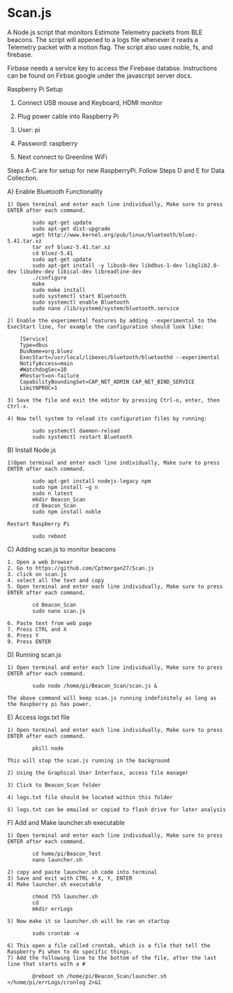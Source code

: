 # Scan.js
A Node.js script that monitors Estimote Telemetry packets from BLE beacons.
The script will appened to a logs file whenever it reads a Telemetry packet with a motion flag.
The script also uses noble, fs, and firebase.

Firbase needs a service key to access the Firebase databse. Instructions can be found on Firbse.google under the javascript server docs.



Raspberry Pi Setup

1. Connect USB mouse and Keyboard, HDMI monitor

2. Plug power cable into Raspberry Pi

3. User: pi

4. Password: raspberry

5. Next connect to Greenline WiFi

Steps A-C are for setup for new RaspberryPi. Follow Steps D and E for Data Collection.

A) Enable Bluetooth Functionality

	1) Open terminal and enter each line individually, Make sure to press ENTER after each command.

			sudo apt-get update
			sudo apt-get dist-upgrade
			wget http://www.kernel.org/pub/linux/bluetooth/bluez-5.41.tar.xz
			tar xvf bluez-5.41.tar.xz
			cd bluez-5.41 
			sudo apt-get update
			sudo apt-get install -y libusb-dev libdbus-1-dev libglib2.0-dev libudev-dev libical-dev libreadline-dev
			./configure
			make
			sudo make install
			sudo systemctl start Bluetooth
			sudo systemctl enable Bluetooth
			sudo nano /lib/systemd/system/bluetooth.service
	
	2) Enable the experimental features by adding --experimental to the ExecStart line, for example the configuration should look like:
	
		[Service]
		Type=dbus
		BusName=org.bluez
		ExecStart=/usr/local/libexec/bluetooth/bluetoothd --experimental               
		NotifyAccess=main
		#WatchdogSec=10
		#Restart=on-failure
		CapabilityBoundingSet=CAP_NET_ADMIN CAP_NET_BIND_SERVICE
		LimitNPROC=1

	3) Save the file and exit the editor by pressing Ctrl-o, enter, then Ctrl-x.

	4) Now tell system to reload its configuration files by running:

			sudo systemctl daemon-reload
			sudo systemctl restart Bluetooth

B) Install Node.js

	1)Open terminal and enter each line individually, Make sure to press ENTER after each command.

			sudo apt-get install nodejs-legacy npm
			sudo npm install –g n
			sudo n latest
			mkdir Beacon_Scan
			cd Beacon_Scan
			sudo npm install noble

	Restart Raspberry Pi

			sudo reboot
C) Adding scan.js to monitor beacons
	
	1. Open a web browser
	2. Go to https://github.com/Cptmorgan27/Scan.js 
	3. click on scan.js 
	4. select all the text and copy
	5. Open terminal and enter each line individually, Make sure to press ENTER after each command. 
	
			cd Beacon_Scan
			sudo nano scan.js

	6. Paste text from web page
	7. Press CTRL and X 
	8. Press Y
	9. Press ENTER

D) Running scan.js

	1) Open terminal and enter each line individually, Make sure to press ENTER after each command. 

			sudo node /home/pi/Beacon_Scan/scan.js &

	The above command will keep scan.js running indefinitely as long as the Raspberry pi has power.

E) Access logs.txt file

	1) Open terminal and enter each line individually, Make sure to press ENTER after each command. 

			pkill node

	This will stop the scan.js running in the background

	2) Using the Graphical User Interface, access file manager

	3) Click to Beacon_Scan folder

	4) logs.txt file should be located within this folder

	5) logs.txt can be emailed or copied to flash drive for later analysis 

F) Add and Make launcher.sh executable

	1) Open terminal and enter each line individually, Make sure to press ENTER after each command.
	
			cd home/pi/Beacon_Test
			nano launcher.sh

	2) copy and paste launcher.sh code into terminal 
	3) Save and exit with CTRL + X, Y, ENTER
	4) Make launcher.sh executable

			chmod 755 launcher.sh
			cd
			mkdir errLogs

	5) Now make it so launcher.sh will be ran on startup

			sudo crontab -e

	6) This open a file called crontab, which is a file that tell the Raspberry Pi when to do specific things.
	7) Add the following line to the bottom of the file, after the last line that starts with a #

			@reboot sh /home/pi/Beacon_Scan/launcher.sh >/home/pi/errLogs/cronlog 2>&1

